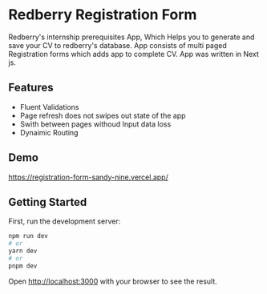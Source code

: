 # Redberry Registration Form

Redberry's internship prerequisites App, Which Helps you to generate and save your CV to redberry's database.
App consists of multi paged Registration forms which adds app to complete CV. App was written in Next js.




## Features

- Fluent Validations
- Page refresh does not swipes out state of the app
- Swith between pages withoud Input data loss
- Dynaimic Routing



## Demo

https://registration-form-sandy-nine.vercel.app/


## Getting Started

First, run the development server:

```bash
npm run dev
# or
yarn dev
# or
pnpm dev
```

Open [http://localhost:3000](http://localhost:3000) with your browser to see the result.


